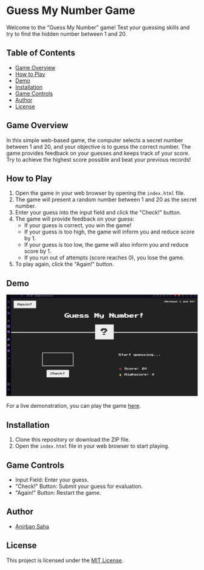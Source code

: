 # Guess My Number Game

Welcome to the "Guess My Number" game! Test your guessing skills and try to find the hidden number between 1 and 20.

## Table of Contents

- [Game Overview](#game-overview)
- [How to Play](#how-to-play)
- [Demo](#demo)
- [Installation](#installation)
- [Game Controls](#game-controls)
- [Author](#author)
- [License](#license)

## Game Overview

In this simple web-based game, the computer selects a secret number between 1 and 20, and your objective is to guess the correct number. The game provides feedback on your guesses and keeps track of your score. Try to achieve the highest score possible and beat your previous records!

## How to Play

1. Open the game in your web browser by opening the `index.html` file.
2. The game will present a random number between 1 and 20 as the secret number.
3. Enter your guess into the input field and click the "Check!" button.
4. The game will provide feedback on your guess:
   - If your guess is correct, you win the game!
   - If your guess is too high, the game will inform you and reduce score by 1.
   - If your guess is too low, the game will also inform you and reduce score by 1.
   - If you run out of attempts (score reaches 0), you lose the game.
5. To play again, click the "Again!" button.

## Demo

![Game Screenshot](Screenshot.png)

For a live demonstration, you can play the game [here](insert-game-link-here).

## Installation

1. Clone this repository or download the ZIP file.
2. Open the `index.html` file in your web browser to start playing.

## Game Controls

- Input Field: Enter your guess.
- "Check!" Button: Submit your guess for evaluation.
- "Again!" Button: Restart the game.

## Author

- [Anirban Saha](https://github.com/TheFastest599)

## License

This project is licensed under the [MIT License](LICENSE).

